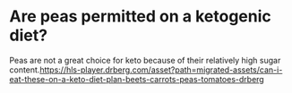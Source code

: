 # Are peas permitted on a ketogenic diet?

Peas are not a great choice for keto because of their relatively high sugar content.https://hls-player.drberg.com/asset?path=migrated-assets/can-i-eat-these-on-a-keto-diet-plan-beets-carrots-peas-tomatoes-drberg